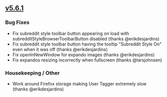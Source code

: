 ## [v5.6.1](https://github.com/honestbleeps/Reddit-Enhancement-Suite/releases/v5.6.1)

### Bug Fixes

- Fix subreddit style toolbar button appearing on load with subredditStyleBrowserToolbarButton disabled (thanks @erikdesjardins)
- Fix subreddit style toolbar button having the tooltip "Subreddit Style On" even when it was off (thanks @erikdesjardins)
- Fix openInNewWindow for expando images (thanks @erikdesjardins)
- Fix expandos resizing incorrectly when fullscreen (thanks @larsjohnsen)

### Housekeeping / Other

- Work around Firefox storage making User Tagger extremely slow (thanks @erikdesjardins)
